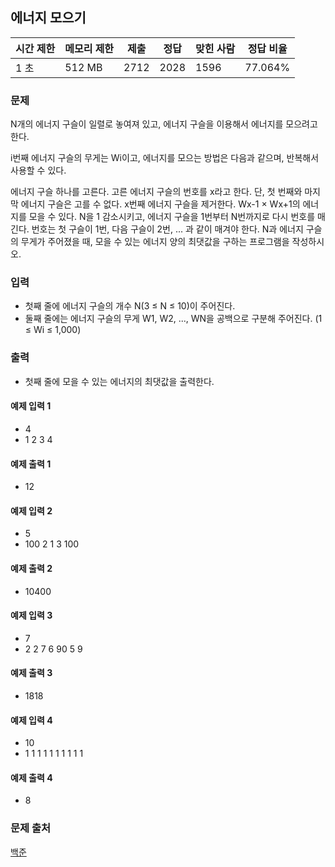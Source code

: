 ## 에너지 모으기

|시간 제한|	메모리 제한|	제출|	정답|	맞힌 사람|	정답 비율|
|---|---|---|---|---|---|
|1 초|	512 MB|	2712|	2028|	1596|	77.064%|

### 문제
N개의 에너지 구슬이 일렬로 놓여져 있고, 에너지 구슬을 이용해서 에너지를 모으려고 한다.

i번째 에너지 구슬의 무게는 Wi이고, 에너지를 모으는 방법은 다음과 같으며, 반복해서 사용할 수 있다.

에너지 구슬 하나를 고른다. 고른 에너지 구슬의 번호를 x라고 한다. 단, 첫 번째와 마지막 에너지 구슬은 고를 수 없다.
x번째 에너지 구슬을 제거한다.
Wx-1 × Wx+1의 에너지를 모을 수 있다.
N을 1 감소시키고, 에너지 구슬을 1번부터 N번까지로 다시 번호를 매긴다. 번호는 첫 구슬이 1번, 다음 구슬이 2번, ... 과 같이 매겨야 한다.
N과 에너지 구슬의 무게가 주어졌을 때, 모을 수 있는 에너지 양의 최댓값을 구하는 프로그램을 작성하시오.

### 입력
- 첫째 줄에 에너지 구슬의 개수 N(3 ≤ N ≤ 10)이 주어진다.
- 둘째 줄에는 에너지 구슬의 무게 W1, W2, ..., WN을 공백으로 구분해 주어진다. (1 ≤ Wi ≤ 1,000)

### 출력
- 첫째 줄에 모을 수 있는 에너지의 최댓값을 출력한다.

#### 예제 입력 1 
- 4
- 1 2 3 4

#### 예제 출력 1 
- 12

#### 예제 입력 2 
- 5
- 100 2 1 3 100

#### 예제 출력 2 
- 10400

#### 예제 입력 3 
- 7
- 2 2 7 6 90 5 9

#### 예제 출력 3 
- 1818

#### 예제 입력 4 
- 10
- 1 1 1 1 1 1 1 1 1 1

#### 예제 출력 4 
- 8

### 문제 출처
[백준](https://www.acmicpc.net/problem/16198)